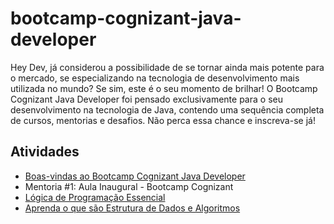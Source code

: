 # bootcamp-cognizant-java-developer
Hey Dev, já considerou a possibilidade de se tornar ainda mais potente para o mercado, se especializando na tecnologia de desenvolvimento mais utilizada no mundo? Se sim, este é o seu momento de brilhar! O Bootcamp Cognizant Java Developer foi pensado exclusivamente para o seu desenvolvimento na tecnologia de Java, contendo uma sequência completa de cursos, mentorias e desafios. Não perca essa chance e inscreva-se já!

## Atividades

 - [Boas-vindas ao Bootcamp Cognizant Java Developer](https://certificates.digitalinnovation.one/CFFCB9D6)
 - Mentoria #1: Aula Inaugural - Bootcamp Cognizant
 - [Lógica de Programação Essencial](https://certificates.digitalinnovation.one/91627F32)
 - [Aprenda o que são Estrutura de Dados e Algoritmos](https://certificates.digitalinnovation.one/7689209A)

 
 
